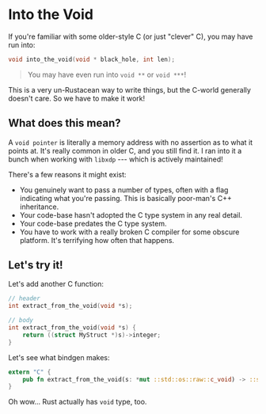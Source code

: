 # Into the Void

If you're familiar with some older-style C (or just "clever" C), you may have run into:

```c
void into_the_void(void * black_hole, int len);
```

> You may have even run into `void **` or `void ***`!

This is a very un-Rustacean way to write things, but the C-world generally doesn't care. So we have to make it work!

## What does this mean?

A `void pointer` is literally a memory address with no assertion as to what it points at. It's really common in older C, and you still find it. I ran into it a bunch when working with `libxdp` --- which is actively maintained!

There's a few reasons it might exist:

* You genuinely want to pass a number of types, often with a flag indicating what you're passing. This is basically poor-man's C++ inheritance.
* Your code-base hasn't adopted the C type system in any real detail.
* Your code-base predates the C type system.
* You have to work with a really broken C compiler for some obscure platform. It's terrifying how often that happens.

## Let's try it!

Let's add another C function:

```c
// header
int extract_from_the_void(void *s);

// body
int extract_from_the_void(void *s) {
    return ((struct MyStruct *)s)->integer;
}
```

Let's see what bindgen makes:

```rust
extern "C" {
    pub fn extract_from_the_void(s: *mut ::std::os::raw::c_void) -> ::std::os::raw::c_int;
}
```

Oh wow... Rust actually has `void` type, too.